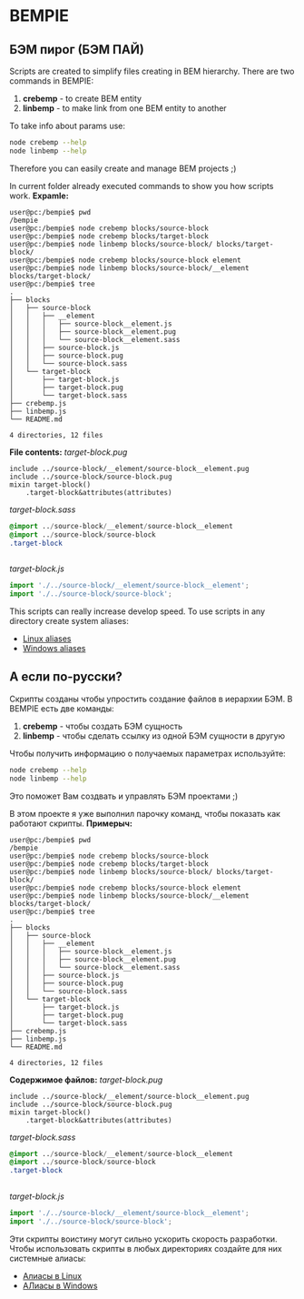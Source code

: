 # BEMPIE
## БЭМ пирог (БЭМ ПАЙ)

Scripts are created to simplify files creating in BEM hierarchy.
There are two commands in BEMPIE:
1. **crebemp** - to create BEM entity
2. **linbemp** - to make link from one BEM entity to another

To take info about params use:
```bash
node crebemp --help
node linbemp --help
```

Therefore you can easily create and manage BEM projects ;)

In current folder already executed commands to show you how scripts work.
**Expamle:**
```
user@pc:/bempie$ pwd
/bempie
user@pc:/bempie$ node crebemp blocks/source-block
user@pc:/bempie$ node crebemp blocks/target-block
user@pc:/bempie$ node linbemp blocks/source-block/ blocks/target-block/
user@pc:/bempie$ node crebemp blocks/source-block element
user@pc:/bempie$ node linbemp blocks/source-block/__element blocks/target-block/
user@pc:/bempie$ tree
.
├── blocks
│   ├── source-block
│   │   ├── __element
│   │   │   ├── source-block__element.js
│   │   │   ├── source-block__element.pug
│   │   │   └── source-block__element.sass
│   │   ├── source-block.js
│   │   ├── source-block.pug
│   │   └── source-block.sass
│   └── target-block
│       ├── target-block.js
│       ├── target-block.pug
│       └── target-block.sass
├── crebemp.js
├── linbemp.js
└── README.md

4 directories, 12 files
```

**File contents:**
_target-block.pug_
```pug
include ../source-block/__element/source-block__element.pug
include ../source-block/source-block.pug
mixin target-block()
    .target-block&attributes(attributes)

```

_target-block.sass_
```sass
@import ../source-block/__element/source-block__element
@import ../source-block/source-block
.target-block
    
```

_target-block.js_
```js
import './../source-block/__element/source-block__element';
import './../source-block/source-block';

```

This scripts can really increase develop speed.
To use scripts in any directory create system aliases:
- [Linux aliases](https://shapeshed.com/unix-alias/)
- [Windows aliases](https://superuser.com/questions/560519/how-to-set-an-alias-in-windows-command-line)

## А если по-русски?

Скрипты созданы чтобы упростить создание файлов в иерархии БЭМ.
В BEMPIE есть две команды:
1. **crebemp** - чтобы создать БЭМ сущность
2. **linbemp** - чтобы сделать ссылку из одной БЭМ сущности в другую

Чтобы получить информацию о получаемых параметрах используйте:
```bash
node crebemp --help
node linbemp --help
```

Это поможет Вам создвать и управлять БЭМ проектами ;)

В этом проекте я уже выполнил парочку команд, чтобы показать как работают скрипты.
**Примерыч:**
```
user@pc:/bempie$ pwd
/bempie
user@pc:/bempie$ node crebemp blocks/source-block
user@pc:/bempie$ node crebemp blocks/target-block
user@pc:/bempie$ node linbemp blocks/source-block/ blocks/target-block/
user@pc:/bempie$ node crebemp blocks/source-block element
user@pc:/bempie$ node linbemp blocks/source-block/__element blocks/target-block/
user@pc:/bempie$ tree
.
├── blocks
│   ├── source-block
│   │   ├── __element
│   │   │   ├── source-block__element.js
│   │   │   ├── source-block__element.pug
│   │   │   └── source-block__element.sass
│   │   ├── source-block.js
│   │   ├── source-block.pug
│   │   └── source-block.sass
│   └── target-block
│       ├── target-block.js
│       ├── target-block.pug
│       └── target-block.sass
├── crebemp.js
├── linbemp.js
└── README.md

4 directories, 12 files
```

**Содержимое файлов:**
_target-block.pug_
```pug
include ../source-block/__element/source-block__element.pug
include ../source-block/source-block.pug
mixin target-block()
    .target-block&attributes(attributes)

```

_target-block.sass_
```sass
@import ../source-block/__element/source-block__element
@import ../source-block/source-block
.target-block
    
```

_target-block.js_
```js
import './../source-block/__element/source-block__element';
import './../source-block/source-block';

```

Эти скрипты воистину могут сильно ускорить скорость разработки.
Чтобы использовать скрипты в любых директориях создайте для них системные алиасы:
- [Алиасы в Linux](https://linuxrussia.com/terminal-alias.html)
- [АЛиасы в Windows](https://antonshell.me/post/windows-doskey-aliases)